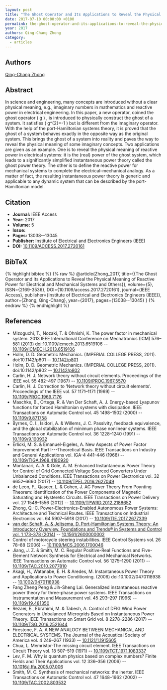 ```yaml
---
layout: post
title: "The Ghost Operator and Its Applications to Reveal the Physical Meaning of Reactive Power for Electrical and Mechanical Systems and Others"
date: 2017-07-10 00:00:00 +0100
permalink: the-ghost-operator-and-its-applications-to-reveal-the-physical-meaning-of-reactive-power-for-electrical-and-mechanical-systems-and-others
year: 2017
authors: Qing-Chang Zhong
category:
  - articles
---
```

 
## Authors
[Qing-Chang Zhong](authors/qing_chang_zhong)
 
## Abstract
In science and engineering, many concepts are introduced without a clear physical meaning, e.g., imaginary numbers in mathematics and reactive power in electrical engineering. In this paper, a new operator, coined the ghost operator  \( g \) , is introduced to physically construct the ghost of a system. It satisfies  \( g^{2}=-1 \)  but is different from the imaginary operator. With the help of the port-Hamiltonian systems theory, it is proved that the ghost of a system behaves exactly in the opposite way as the original system. This brings the ghost of a system into reality and paves the way to reveal the physical meaning of some imaginary concepts. Two applications are given as an example. One is to reveal the physical meaning of reactive power in electrical systems: it is the (real) power of the ghost system, which leads to a significantly simplified instantaneous power theory called the ghost power theory. The other is to define the reactive power for mechanical systems to complete the electrical–mechanical analogy. As a matter of fact, the resulting instantaneous power theory is generic and applicable to any dynamic system that can be described by the port-Hamiltonian model.
 
## Citation
- **Journal:** IEEE Access
- **Year:** 2017
- **Volume:** 5
- **Issue:** 
- **Pages:** 13038--13045
- **Publisher:** Institute of Electrical and Electronics Engineers (IEEE)
- **DOI:** [10.1109/ACCESS.2017.2720161](https://doi.org/10.1109/ACCESS.2017.2720161)
 
## BibTeX
{% highlight bibtex %}
{% raw %}
@article{Zhong_2017,
  title={{The Ghost Operator and Its Applications to Reveal the Physical Meaning of Reactive Power for Electrical and Mechanical Systems and Others}},
  volume={5},
  ISSN={2169-3536},
  DOI={10.1109/access.2017.2720161},
  journal={IEEE Access},
  publisher={Institute of Electrical and Electronics Engineers (IEEE)},
  author={Zhong, Qing-Chang},
  year={2017},
  pages={13038--13045}
}
{% endraw %}
{% endhighlight %}
 
## References
- Mizoguchi, T., Nozaki, T. & Ohnishi, K. The power factor in mechanical system. 2013 IEEE International Conference on Mechatronics (ICM) 576–581 (2013) doi:10.1109/icmech.2013.6519106 -- [10.1109/ICMECH.2013.6519106](https://doi.org/10.1109/ICMECH.2013.6519106)
- Holm, D. D. Geometric Mechanics. (IMPERIAL COLLEGE PRESS, 2011). doi:10.1142/p801 -- [10.1142/p801](https://doi.org/10.1142/p801)
- Holm, D. D. Geometric Mechanics. (IMPERIAL COLLEGE PRESS, 2011). doi:10.1142/p802 -- [10.1142/p802](https://doi.org/10.1142/p802)
- Carlin, H. J. Network theory without circuit elements. Proceedings of the IEEE vol. 55 482–497 (1967) -- [10.1109/PROC.1967.5570](https://doi.org/10.1109/PROC.1967.5570)
- Carlin, H. J. Correction to ‘Network theory without circuit elements’. Proceedings of the IEEE vol. 57 1171–1171 (1969) -- [10.1109/PROC.1969.7176](https://doi.org/10.1109/PROC.1969.7176)
- Maschke, B., Ortega, R. & Van Der Schaft, A. J. Energy-based Lyapunov functions for forced Hamiltonian systems with dissipation. IEEE Transactions on Automatic Control vol. 45 1498–1502 (2000) -- [10.1109/9.871758](https://doi.org/10.1109/9.871758)
- Byrnes, C. I., Isidori, A. & Willems, J. C. Passivity, feedback equivalence, and the global stabilization of minimum phase nonlinear systems. IEEE Transactions on Automatic Control vol. 36 1228–1240 (1991) -- [10.1109/9.100932](https://doi.org/10.1109/9.100932)
- Erlicki, M. S. & Emanuel-Eigeles, A. New Aspects of Power Factor Improvement Part I---Theoretical Basis. IEEE Transactions on Industry and General Applications vol. IGA-4 441–446 (1968) -- [10.1109/TIGA.1968.4180920](https://doi.org/10.1109/TIGA.1968.4180920)
- Montanari, A. A. & Gole, A. M. Enhanced Instantaneous Power Theory for Control of Grid Connected Voltage Sourced Converters Under Unbalanced Conditions. IEEE Transactions on Power Electronics vol. 32 6652–6660 (2017) -- [10.1109/TPEL.2016.2627049](https://doi.org/10.1109/TPEL.2016.2627049)
- de Leon, F., Qaseer, L. & Cohen, J. AC Power Theory From Poynting Theorem: Identification of the Power Components of Magnetic Saturating and Hysteretic Circuits. IEEE Transactions on Power Delivery vol. 27 1548–1556 (2012) -- [10.1109/TPWRD.2012.2188652](https://doi.org/10.1109/TPWRD.2012.2188652)
- Zhong, Q.-C. Power-Electronics-Enabled Autonomous Power Systems: Architecture and Technical Routes. IEEE Transactions on Industrial Electronics vol. 64 5907–5918 (2017) -- [10.1109/TIE.2017.2677339](https://doi.org/10.1109/TIE.2017.2677339)
- [van der Schaft, A. & Jeltsema, D. Port-Hamiltonian Systems Theory: An Introductory Overview. Foundations and Trends® in Systems and Control vol. 1 173–378 (2014)](port-hamiltonian-systems-theory-an-introductory-overview-journal) -- [10.1561/2600000002](https://doi.org/10.1561/2600000002)
- Control of motorcycle steering instabilities. IEEE Control Systems vol. 26 78–88 (2006) -- [10.1109/MCS.2006.1700046](https://doi.org/10.1109/MCS.2006.1700046)
- Jiang, J. Z. & Smith, M. C. Regular Positive-Real Functions and Five-Element Network Synthesis for Electrical and Mechanical Networks. IEEE Transactions on Automatic Control vol. 56 1275–1290 (2011) -- [10.1109/TAC.2010.2077810](https://doi.org/10.1109/TAC.2010.2077810)
- Akagi, H., Watanabe, E. H. & Aredes, M. Instantaneous Power Theory and Applications to Power Conditioning. (2006) doi:10.1002/0470118938 -- [10.1002/0470118938](https://doi.org/10.1002/0470118938)
- Fang Zheng Peng & Jih-Sheng Lai. Generalized instantaneous reactive power theory for three-phase power systems. IEEE Transactions on Instrumentation and Measurement vol. 45 293–297 (1996) -- [10.1109/19.481350](https://doi.org/10.1109/19.481350)
- Rezaei, E., Ebrahimi, M. & Tabesh, A. Control of DFIG Wind Power Generators in Unbalanced Microgrids Based on Instantaneous Power Theory. IEEE Transactions on Smart Grid vol. 8 2278–2286 (2017) -- [10.1109/TSG.2016.2521644](https://doi.org/10.1109/TSG.2016.2521644)
- Firestone, F. A. A NEW ANALOGY BETWEEN MECHANICAL AND ELECTRICAL SYSTEMS. The Journal of the Acoustical Society of America vol. 4 249–267 (1933) -- [10.1121/1.1915605](https://doi.org/10.1121/1.1915605)
- Chua, L. Memristor-The missing circuit element. IEEE Transactions on Circuit Theory vol. 18 507–519 (1971) -- [10.1109/TCT.1971.1083337](https://doi.org/10.1109/TCT.1971.1083337)
- Lev, F. M. Why is quantum physics based on complex numbers? Finite Fields and Their Applications vol. 12 336–356 (2006) -- [10.1016/j.ffa.2005.07.006](https://doi.org/10.1016/j.ffa.2005.07.006)
- Smith, M. C. Synthesis of mechanical networks: the inerter. IEEE Transactions on Automatic Control vol. 47 1648–1662 (2002) -- [10.1109/TAC.2002.803532](https://doi.org/10.1109/TAC.2002.803532)

